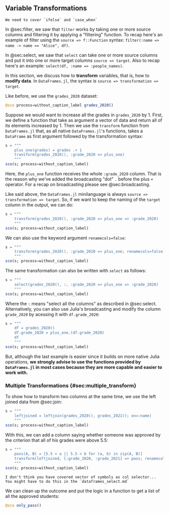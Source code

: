 ## Variable Transformations

```{=comment}
We need to cover `ifelse` and `case_when`
```

In @sec:filter, we saw that `filter` works by taking one or more source columns and filtering it by applying a "filtering" function.
To recap here's an example of filter using the `source => f::Function` syntax: `filter(:name => name -> name == "Alice", df)`.

In @sec:select, we saw that `select` can take one or more source columns and put it into one or more target columns `source => target`.
Also to recap here's an example: `select(df, :name => :people_names)`.

In this section, we discuss how to **transform** variables, that is, how to **modify data**.
In `DataFrames.jl`, the syntax is `source => transformation => target`.

Like before, we use the `grades_2020` dataset:

```jl
@sco process=without_caption_label grades_2020()
```

Suppose we would want to increase all the grades in `grades_2020` by 1.
First, we define a function that take as argument a vector of data and return all of its elements increased by 1.
Then we use the `transform` function from `DataFrames.jl` that, as all native `DataFrames.jl`'s functions, takes a `DataFrame` as first argument followed by the transformation syntax:

```jl
s = """
    plus_one(grades) = grades .+ 1
    transform(grades_2020(), :grade_2020 => plus_one)
    """
sco(s; process=without_caption_label)
```

Here, the `plus_one` function receives the whole `:grade_2020` column.
That is the reason why we've added the broadcasting "dot" `.` before the plus `+` operator.
For a recap on broadcasting please see @sec:broadcasting.

Like said above, the `DataFrames.jl` minilanguage is always `source => transformation => target`.
So, if we want to keep the naming of the `target` column in the output, we can do:

```jl
s = """
    transform(grades_2020(), :grade_2020 => plus_one => :grade_2020)
    """
sco(s; process=without_caption_label)
```

We can also use the keyword argument `renamecols=false`:

```jl
s = """
    transform(grades_2020(), :grade_2020 => plus_one; renamecols=false)
    """
sco(s; process=without_caption_label)
```

The same transformation can also be written with `select` as follows:

```jl
s = """
    select(grades_2020(), :, :grade_2020 => plus_one => :grade_2020)
    """
sco(s; process=without_caption_label)
```

Where the `:` means "select all the columns" as described in @sec:select.
Alternatively, you can also use Julia's broadcasting and modify the column `grade_2020` by acessing it with `df.grade_2020`:

```jl
s = """
    df = grades_2020()
    df.grade_2020 = plus_one.(df.grade_2020)
    df
    """
sco(s; process=without_caption_label)
```

But, although the last example is easier since it builds on more native Julia operations, **we strongly advise to use the functions provided by `DataFrames.jl` in most cases because they are more capable and easier to work with.**

### Multiple Transformations {#sec:multiple_transform}

To show how to transform two columns at the same time, we use the left joined data from @sec:join:

```jl
s = """
    leftjoined = leftjoin(grades_2020(), grades_2021(); on=:name)
    """
sco(s; process=without_caption_label)
```

With this, we can add a column saying whether someone was approved by the criterion that all of his grades were above 5.5:

```jl
s = """
    pass(A, B) = [5.5 < a || 5.5 < b for (a, b) in zip(A, B)]
    transform(leftjoined, [:grade_2020, :grade_2021] => pass; renamecols=false)
    """
sco(s; process=without_caption_label)
```

```{=comment}
I don't think you have covered vector of symbols as col selector...
You might have to do this in the `dataframes_select.md`
```

We can clean up the outcome and put the logic in a function to get a list of all the approved students:

```jl
@sco only_pass()
```
